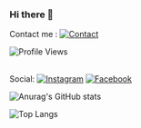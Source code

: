 ### Hi there 👋

<!--
**Crackmindedsk/Crackmindedsk** is a ✨ _special_ ✨ repository because its `README.md` (this file) appears on your GitHub profile.

Here are some ideas to get you started:

- 🔭 I’m currently working on ...
- 🌱 I’m currently learning ...
- 👯 I’m looking to collaborate on ...
- 🤔 I’m looking for help with ...
- 💬 Ask me about ...
- 📫 How to reach me: ...
- 😄 Pronouns: ...
- ⚡ Fun fact: ...
-->

Contact me : [![Contact](https://img.shields.io/badge/Email-xplendo@gmail.com-orange?labelColor=yellow)](mailto:shakumbhar@gmail.com)

![Profile Views](https://komarev.com/ghpvc/?username=Crackmindedsk)

</br>Social: [![Instagram](https://img.shields.io/badge/Instagram-Developer%20journey-blueviolet?logo=Instagram&logoColor=blueviolet&labelColor=black)](https://www.instagram.com/crackmindedsk/) [![Facebook](https://img.shields.io/badge/Facebook-Send%20me%20a%20message-blue?logo=Facebook&logoColor=blue&labelColor=black)](https://www.facebook.com/crackmindedsk) 

![Anurag's GitHub stats](https://github-readme-stats.vercel.app/api?username=Crackmindedsk&show_icons=true&theme=vue&hide_border=true&count_private=true&bg_color=101013&title_color=00DCA8&text_color=FDFCFF)

![Top Langs](https://github-readme-stats.vercel.app/api/top-langs/?username=Crackmindedsk&layout=compact&show_icons=true&theme=vue&hide_border=true&count_private=true&bg_color=101013&title_color=00DCA8&text_color=FDFCFF)

